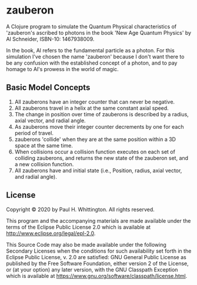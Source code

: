 # zauberon

A Clojure program to simulate the Quantum Physical characteristics of 'zauberon's ascribed to photons in the book 
'New Age Quantum Physics' by Al Schneider, ISBN-10: 1467938009.

In the book, Al refers to the fundamental particle as a photon.  For this simulation I've chosen the name 'zauberon' 
because I don't want there to be any confusion with the established concept of a photon, and to pay homage to Al's
prowess in the world of magic.

## Basic Model Concepts
 
1. All zauberons have an integer counter that can never be negative.
2. All zauberons travel in a helix at the same constant axial speed.  
3. The change in position over time of zauberons is described by a radius, axial vector, and radial angle. 
4. As zauberons move their integer counter decrements by one for each period of travel.
5. zauberons 'collide' when they are at the same position within a 3D space at the same time.
6. When collisions occur a collision function executes on each set of colliding zauberons, and returns the new state of 
the zauberon set, and a new collision function.
7. All zauberons have and initial state (i.e., Position, radius, axial vector, and radial angle).

## License

Copyright © 2020 by Paul H. Whittington.  All rights reserved.

This program and the accompanying materials are made available under the
terms of the Eclipse Public License 2.0 which is available at
http://www.eclipse.org/legal/epl-2.0.

This Source Code may also be made available under the following Secondary
Licenses when the conditions for such availability set forth in the Eclipse
Public License, v. 2.0 are satisfied: GNU General Public License as published by
the Free Software Foundation, either version 2 of the License, or (at your
option) any later version, with the GNU Classpath Exception which is available
at https://www.gnu.org/software/classpath/license.html.
